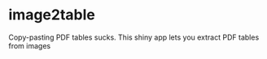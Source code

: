 # image2table
Copy-pasting PDF tables sucks. This shiny app lets you extract PDF tables from images
